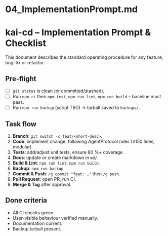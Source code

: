 # 04_ImplementationPrompt.md
# kai-cd – Implementation Prompt & Checklist

This document describes the standard operating procedure for any feature, bug-fix or refactor.

## Pre-flight
- [ ] `git status` is clean (or committed/stashed).
- [ ] Run `npm ci` then `npm test`, `npm run lint`, `npm run build` – baseline must pass.
- [ ] Run `npm run backup` (script TBD) → tarball saved to `backups/`.

## Task flow
1. **Branch**: `git switch -c feat/<short-desc>`.
2. **Code**: implement change, following AgentProtocol rules (≤150 lines, modular).
3. **Tests**: add/adjust unit tests, ensure 80 %+ coverage.
4. **Docs**: update or create markdown in `md/`.
5. **Build & Lint**: `npm run lint`, `npm run build`.
6. **Backup**: `npm run backup`.
7. **Commit & Push**: `/g commit "feat: …"` then `/g push`.
8. **Pull Request**: open PR, run CI.
9. **Merge & Tag** after approval.

## Done criteria
- All CI checks green.
- User-visible behaviour verified manually.
- Documentation current.
- Backup tarball present. 